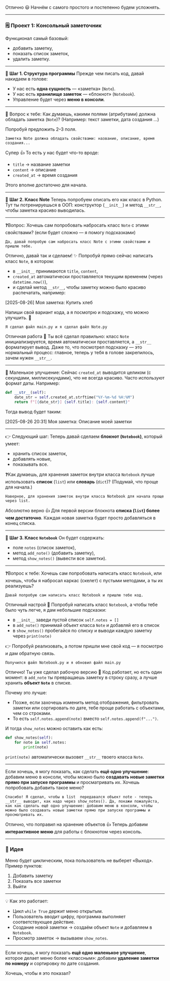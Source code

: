 Отлично 😃
Начнём с самого простого и постепенно будем усложнять.

---

### 🗒️ Проект 1: Консольный заметочник

Функционал самый базовый:

* добавить заметку,
* показать список заметок,
* удалить заметку.

---

📍 **Шаг 1. Структура программы**
Прежде чем писать код, давай накидаем в голове:

* У нас есть **одна сущность** — «заметка» (`Note`).
* У нас есть **хранилище заметок** — «блокнот» (`Notebook`).
* Управление будет через **меню в консоли**.

---

🔎 Вопрос к тебе:
Как думаешь, какими полями (атрибутами) должна обладать заметка (`Note`)?
(Например: текст заметки, дата создания …)

Попробуй предложить 2–3 поля.

```
Заметка Note должна обладать свойствами: название, описание, время создания...
```

Супер 👍
То есть у нас будет что-то вроде:

* `title` → название заметки
* `content` → описание
* `created_at` → время создания

Этого вполне достаточно для начала.

---

📍 **Шаг 2. Класс Note**
Теперь попробуем описать его как класс в Python.
Тут ты потренируешься в ООП: конструктор (`__init__`) и метод `__str__`, чтобы заметка красиво выводилась.

---

❓Вопрос:
Хочешь сам попробовать набросать класс `Note` с этими свойствами?
(если будет сложно — я помогу подсказками)

```
Да, давай попробую сам набросать класс Note с этими свойствами и пришлю тебе.
```

Отлично, давай так и сделаем! ✨
Попробуй прямо сейчас написать класс `Note`, в котором:

* в `__init__` принимаются `title`, `content`,
* `created_at` автоматически проставляется текущим временем (через `datetime.now()`),
* и сделай метод `__str__`, чтобы заметку можно было красиво распечатать, например:

[2025-08-26] Моя заметка: Купить хлеб

Напиши свой вариант кода, а я посмотрю и подскажу, что можно улучшить. 🚀

```
Я сделал файл main.py и я сделал файл Note.py
```

Отличная работа 👏
Ты всё сделал правильно: класс `Note` инициализируется, время автоматически проставляется, а `__str__` форматирует вывод. Даже то, что посмотрел подсказку — это нормальный процесс: главное, теперь у тебя в голове закрепилось, зачем нужен `__str__`.

---

📍 Маленькое улучшение:
Сейчас `created_at` выводится целиком (с секундами, миллисекундами), что не всегда красиво. Часто используют формат даты. Например:

```python
def __str__(self):
    date_str = self.created_at.strftime("%Y-%m-%d %H:%M")
    return f"[{date_str}] {self.title}: {self.content}"
```

Тогда вывод будет таким:

[2025-08-26 20:31] Моя заметка: Описание моей заметки

---

👉 Следующий шаг:
Теперь давай сделаем **блокнот (`Notebook`)**, который умеет:

* хранить список заметок,
* добавлять новые,
* показывать все.

❓Как думаешь, для хранения заметок внутри класса `Notebook` лучше использовать **список** (`list`) или **словарь** (`dict`)?
(Подумай, что проще для начала.)

```
Наверное, для хранения заметок внутри класса Notebook для начала проще через list.
```

Абсолютно верно 👍
Для первой версии блокнота **списка (`list`) более чем достаточно**.
Каждая новая заметка будет просто добавляться в конец списка.

---

📍 **Шаг 3. Класс `Notebook`**
Он будет содержать:

* поле `notes` (список заметок),
* метод `add_note()` (добавить заметку),
* метод `show_notes()` (вывести все заметки).

---

❓Вопрос к тебе:
Хочешь сам попробовать написать класс `Notebook`, или хочешь, чтобы я набросал каркас (скелет) с пустыми методами, а ты их реализуешь?

```
Давай попробую сам написать класс Notebook и пришлю тебе код.
```

Отличный настрой 💪
Попробуй написать класс `Notebook`, а чтобы тебе было чуть легче, я дам небольшие подсказки:

* в `__init__` заведи пустой список `self.notes = []`
* в `add_note()` принимай объект класса `Note` и добавляй его в список
* в `show_notes()` пробегайся по списку и выводи каждую заметку через `print(note)`

👉 Попробуй реализовать, а потом пришли мне свой код — я посмотрю и дам обратную связь.

```
Получился файл Notebook.py и я обновил файл main.py
```

Отлично! Ты уже сделал рабочую версию 🎉
Код работает, но есть один момент: в `add_note` ты превращаешь заметку в строку сразу, а лучше хранить **объект `Note`** в списке.

Почему это лучше:

* Позже, если захочешь изменить метод отображения, фильтровать заметки или сортировать по дате, тебе проще работать с объектами, чем со строками.
* То есть `self.notes.append(note)` вместо `self.notes.append(f"...")`.

И тогда `show_notes` можно оставить как есть:

```python
def show_notes(self):
    for note in self.notes:
        print(note)
```

`print(note)` автоматически вызовет `__str__` твоего класса `Note`.

---

Если хочешь, я могу показать, как сделать **ещё одно улучшение**: добавим меню в консоли, чтобы можно было **создавать новые заметки прямо при запуске программы** и просматривать их.
Хочешь попробовать добавить такое меню?

```
Спасибо! Я сделал, чтобы в list  передавался объект note - теперь __str__ выводит, как надо через show_notes(). Да, покажи пожалуйста, как как сделать ещё одно улучшение: добавим меню в консоли, чтобы можно было создавать новые заметки прямо при запуске программы и просматривать их.
```

Отлично, что поправил на хранение объектов 👍
Теперь добавим **интерактивное меню** для работы с блокнотом через консоль.

---

### 🔹 Идея

Меню будет циклическим, пока пользователь не выберет «Выход».
Пример пунктов:

1. Добавить заметку
2. Показать все заметки
3. Выйти

---

💡 Как это работает:

* Цикл `while True` держит меню открытым.
* Пользователь вводит цифру, программа выполняет соответствующее действие.
* Создание новой заметки → создаём объект `Note` и добавляем в `Notebook`.
* Просмотр заметок → вызываем `show_notes`.

---

Если хочешь, я могу показать **ещё одно маленькое улучшение**, которое делает меню более «классным»: добавим **удаление заметки по номеру** и сортировку по дате создания.

Хочешь, чтобы я это показал?
